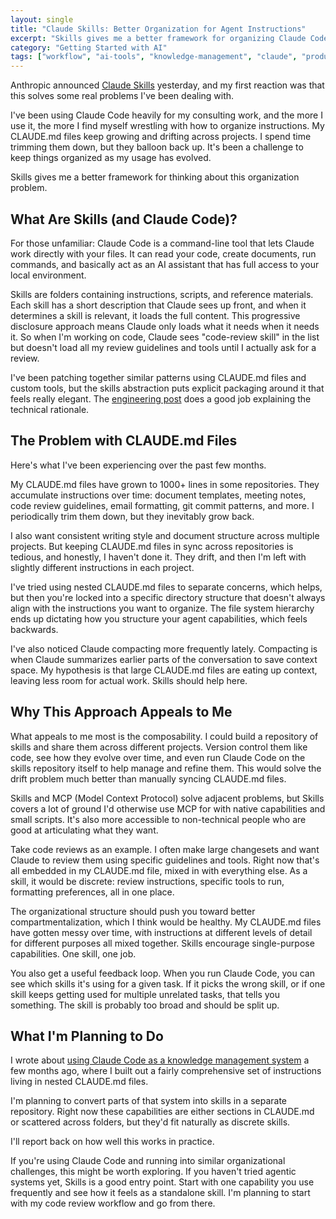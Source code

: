 ```yaml
---
layout: single
title: "Claude Skills: Better Organization for Agent Instructions"
excerpt: "Skills gives me a better framework for organizing Claude Code instructions that have been growing unwieldy in CLAUDE.md files."
category: "Getting Started with AI"
tags: ["workflow", "ai-tools", "knowledge-management", "claude", "productivity"]
---
```


Anthropic announced [Claude Skills](https://www.anthropic.com/news/skills) yesterday, and my first reaction was that this solves some real problems I've been dealing with.

I've been using Claude Code heavily for my consulting work, and the more I use it, the more I find myself wrestling with how to organize instructions. My CLAUDE.md files keep growing and drifting across projects. I spend time trimming them down, but they balloon back up. It's been a challenge to keep things organized as my usage has evolved.

Skills gives me a better framework for thinking about this organization problem.

## What Are Skills (and Claude Code)?

For those unfamiliar: Claude Code is a command-line tool that lets Claude work directly with your files. It can read your code, create documents, run commands, and basically act as an AI assistant that has full access to your local environment.

Skills are folders containing instructions, scripts, and reference materials. Each skill has a short description that Claude sees up front, and when it determines a skill is relevant, it loads the full content. This progressive disclosure approach means Claude only loads what it needs when it needs it. So when I'm working on code, Claude sees "code-review skill" in the list but doesn't load all my review guidelines and tools until I actually ask for a review.

I've been patching together similar patterns using CLAUDE.md files and custom tools, but the skills abstraction puts explicit packaging around it that feels really elegant. The [engineering post](https://www.anthropic.com/engineering/equipping-agents-for-the-real-world-with-agent-skills) does a good job explaining the technical rationale.

## The Problem with CLAUDE.md Files

Here's what I've been experiencing over the past few months.

My CLAUDE.md files have grown to 1000+ lines in some repositories. They accumulate instructions over time: document templates, meeting notes, code review guidelines, email formatting, git commit patterns, and more. I periodically trim them down, but they inevitably grow back.

I also want consistent writing style and document structure across multiple projects. But keeping CLAUDE.md files in sync across repositories is tedious, and honestly, I haven't done it. They drift, and then I'm left with slightly different instructions in each project.

I've tried using nested CLAUDE.md files to separate concerns, which helps, but then you're locked into a specific directory structure that doesn't always align with the instructions you want to organize. The file system hierarchy ends up dictating how you structure your agent capabilities, which feels backwards.

I've also noticed Claude compacting more frequently lately. Compacting is when Claude summarizes earlier parts of the conversation to save context space. My hypothesis is that large CLAUDE.md files are eating up context, leaving less room for actual work. Skills should help here.

## Why This Approach Appeals to Me

What appeals to me most is the composability. I could build a repository of skills and share them across different projects. Version control them like code, see how they evolve over time, and even run Claude Code on the skills repository itself to help manage and refine them. This would solve the drift problem much better than manually syncing CLAUDE.md files.

Skills and MCP (Model Context Protocol) solve adjacent problems, but Skills covers a lot of ground I'd otherwise use MCP for with native capabilities and small scripts. It's also more accessible to non-technical people who are good at articulating what they want.

Take code reviews as an example. I often make large changesets and want Claude to review them using specific guidelines and tools. Right now that's all embedded in my CLAUDE.md file, mixed in with everything else. As a skill, it would be discrete: review instructions, specific tools to run, formatting preferences, all in one place.

The organizational structure should push you toward better compartmentalization, which I think would be healthy. My CLAUDE.md files have gotten messy over time, with instructions at different levels of detail for different purposes all mixed together. Skills encourage single-purpose capabilities. One skill, one job.

You also get a useful feedback loop. When you run Claude Code, you can see which skills it's using for a given task. If it picks the wrong skill, or if one skill keeps getting used for multiple unrelated tasks, that tells you something. The skill is probably too broad and should be split up.

## What I'm Planning to Do

I wrote about [using Claude Code as a knowledge management system](https://mattstockton.com/2025/09/19/how-claude-code-became-my-knowledge-management-system.html) a few months ago, where I built out a fairly comprehensive set of instructions living in nested CLAUDE.md files.

I'm planning to convert parts of that system into skills in a separate repository. Right now these capabilities are either sections in CLAUDE.md or scattered across folders, but they'd fit naturally as discrete skills.

I'll report back on how well this works in practice.

If you're using Claude Code and running into similar organizational challenges, this might be worth exploring. If you haven't tried agentic systems yet, Skills is a good entry point. Start with one capability you use frequently and see how it feels as a standalone skill. I'm planning to start with my code review workflow and go from there.
